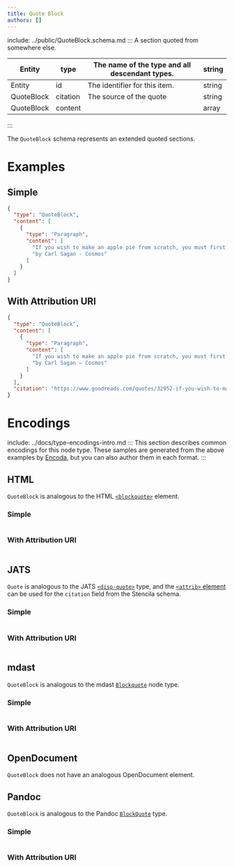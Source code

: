 ```yaml
---
title: Quote Block
authors: []
---
```


include: ../public/QuoteBlock.schema.md
:::
A section quoted from somewhere else.

| Entity     | type     | The name of the type and all descendant types. | string |
| ---------- | -------- | ---------------------------------------------- | ------ |
| Entity     | id       | The identifier for this item.                  | string |
| QuoteBlock | citation | The source of the quote                        | string |
| QuoteBlock | content  |                                                | array  |

:::

The `QuoteBlock` schema represents an extended quoted sections.

# Examples

## Simple

```json
{
  "type": "QuoteBlock",
  "content": [
    {
      "type": "Paragraph",
      "content": [
        "If you wish to make an apple pie from scratch, you must first invent the universe.",
        "by Carl Sagan - Cosmos"
      ]
    }
  ]
}
```

## With Attribution URI

```json
{
  "type": "QuoteBlock",
  "content": [
    {
      "type": "Paragraph",
      "content": [
        "If you wish to make an apple pie from scratch, you must first invent the universe.",
        "by Carl Sagan — Cosmos"
      ]
    }
  ],
  "citation": "https://www.goodreads.com/quotes/32952-if-you-wish-to-make-an-apple-pie-from-scratch"
}
```

# Encodings

include: ../docs/type-encodings-intro.md
:::
This section describes common encodings for this node type. These samples are generated from the above examples by [Encoda](https://stencila.github.io/encoda), but you can also author them in each format.
:::

## HTML

`QuoteBlock` is analogous to the HTML [`<blockquote>`](https://developer.mozilla.org/en-US/docs/Web/HTML/Element/blockquote) element.

### Simple

```html

```

### With Attribution URI

```html

```

## JATS

`Quote` is analogous to the JATS [`<disp-quote>`](https://jats.nlm.nih.gov/articleauthoring/tag-library/1.2/element/disp-quote.html) type, and the [`<attrib>` element](https://jats.nlm.nih.gov/articleauthoring/tag-library/1.2/element/attrib.html) can be used for the `citation` field from the Stencila schema.

### Simple

```jats

```

### With Attribution URI

```jats

```

## mdast

`QuoteBlock` is analogous to the mdast [`Blockquote`](https://github.com/syntax-tree/mdast#blockquote) node type.

### Simple

```markdown

```

### With Attribution URI

```markdown

```

## OpenDocument

`QuoteBlock` does not have an analogous OpenDocument element.

## Pandoc

`QuoteBlock` is analogous to the Pandoc [`BlockQuote`](https://github.com/jgm/pandoc-types/blob/1.17.5.4/Text/Pandoc/Definition.hs#L224) type.

### Simple

```pandoc

```

### With Attribution URI

```pandoc

```

[//]: # 'WIP: Needs QuoteBlock JSON Fixes'
